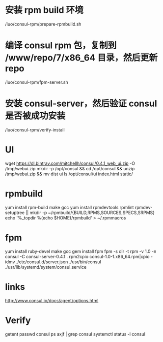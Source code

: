 # 安装 rpm build 环境
/luo/consul-rpm/prepare-rpmbuild.sh

# 编译 consul rpm 包，复制到 /www/repo/7/x86_64 目录，然后更新 repo
/luo/consul-rpm/fpm-server.sh

# 安装 consul-server，然后验证 consul 是否被成功安装
/luo/consul-rpm/verify-install

# UI

wget https://dl.bintray.com/mitchellh/consul/0.4.1_web_ui.zip -O /tmp/webui.zip
mkdir -p /opt/consul && cd /opt/consul && unzip /tmp/webui.zip && mv dist ui
ls /opt/consul/ui
index.html  static/

# rpmbuild
yum install rpm-build make gcc
yum install rpmdevtools rpmlint
rpmdev-setuptree
||
mkdir -p ~/rpmbuild/{BUILD,RPMS,SOURCES,SPECS,SRPMS}
echo '%_topdir %(echo $HOME)/rpmbuild' > ~/.rpmmacros

# fpm
yum install ruby-devel make gcc
gem install fpm
fpm -s dir -t rpm -v 1.0 -n consul -C consul-server-0.4.1 .
rpm2cpio consul-1.0-1.x86_64.rpm|cpio -idmv
./etc/consul.d/server.json
./usr/bin/consul
./usr/lib/systemd/system/consul.service


# links
http://www.consul.io/docs/agent/options.html

# Verify

getent passwd consul
ps axjf | grep consul
systemctl status -l consul
